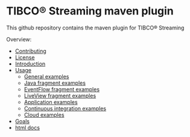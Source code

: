 # TIBCO&reg; Streaming maven plugin

This github repository contains the maven plugin for TIBCO&reg; Streaming

Overview:

* [Contributing](docs/contributing.md)
* [License](docs/LICENSE)
* [Introduction](ep-maven/src/site/markdown/index.md)
* [Usage](ep-maven/src/site/markdown/usage.md)
    * [General examples](ep-maven/src/site/markdown/general_examples.md)
    * [Java fragment examples](ep-maven/src/site/markdown/java_examples.md)
    * [EventFlow fragment examples](ep-maven/src/site/markdown/eventflow_examples.md)
    * [LiveView fragment examples](ep-maven/src/site/markdown/liveview_examples.md)
    * [Application examples](ep-maven/src/site/markdown/application_examples.md)
    * [Continuous integration examples](ep-maven/src/site/markdown/contint_examples.md)
    * [Cloud examples](ep-maven/src/site/markdown/cloud_examples.md)
* [Goals](ep-maven/src/site/markdown/goals.md)
* [html docs](https://tibcosoftware.github.io/tibco-streaming-maven-plugin/1.7.0-SNAPSHOT/ep-maven-plugin/)
